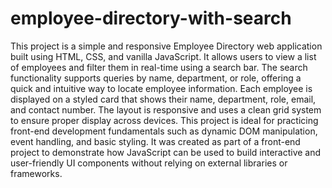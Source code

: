 # employee-directory-with-search
This project is a simple and responsive Employee Directory web application built using HTML, CSS, and vanilla JavaScript. It allows users to view a list of employees and filter them in real-time using a search bar. The search functionality supports queries by name, department, or role, offering a quick and intuitive way to locate employee information. Each employee is displayed on a styled card that shows their name, department, role, email, and contact number. The layout is responsive and uses a clean grid system to ensure proper display across devices. This project is ideal for practicing front-end development fundamentals such as dynamic DOM manipulation, event handling, and basic styling. It was created as part of a front-end project to demonstrate how JavaScript can be used to build interactive and user-friendly UI components without relying on external libraries or frameworks.
